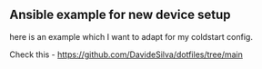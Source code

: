 ## Ansible example for new device setup

here is an example which I want to adapt for my coldstart config.

Check this - https://github.com/DavideSilva/dotfiles/tree/main
